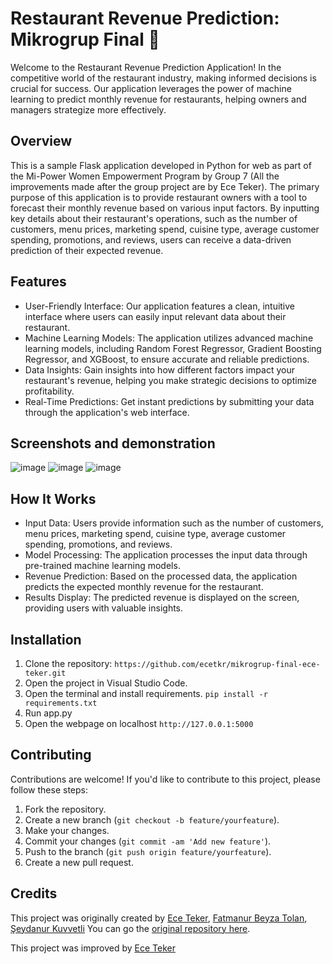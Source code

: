 # Restaurant Revenue Prediction: Mikrogrup Final 💬

Welcome to the Restaurant Revenue Prediction Application! In the competitive world of the restaurant industry, making informed decisions is crucial for success. Our application leverages the power of machine learning to predict monthly revenue for restaurants, helping owners and managers strategize more effectively.

## Overview
This is a sample Flask application developed in Python for web as part of the Mi-Power Women Empowerment Program by Group 7 (All the improvements made after the group project are by Ece Teker). The primary purpose of this application is to provide restaurant owners with a tool to forecast their monthly revenue based on various input factors. By inputting key details about their restaurant's operations, such as the number of customers, menu prices, marketing spend, cuisine type, average customer spending, promotions, and reviews, users can receive a data-driven prediction of their expected revenue.

## Features
- User-Friendly Interface: Our application features a clean, intuitive interface where users can easily input relevant data about their restaurant.
- Machine Learning Models: The application utilizes advanced machine learning models, including Random Forest Regressor, Gradient Boosting Regressor, and XGBoost, to ensure accurate and reliable predictions.
- Data Insights: Gain insights into how different factors impact your restaurant's revenue, helping you make strategic decisions to optimize profitability.
- Real-Time Predictions: Get instant predictions by submitting your data through the application's web interface.

## Screenshots and demonstration

![image](https://github.com/ecetkr/mikrogrup-final-ece-teker/assets/63408298/ef573e51-c2c3-4645-976d-706f94520f80)
![image](https://github.com/ecetkr/mikrogrup-final-ece-teker/assets/63408298/70154af9-9be2-411c-a98f-e96b06e9f889)
![image](https://github.com/ecetkr/mikrogrup-final-ece-teker/assets/63408298/6b4da6dc-dcac-400f-8566-4e4d30106f39)

## How It Works
- Input Data: Users provide information such as the number of customers, menu prices, marketing spend, cuisine type, average customer spending, promotions, and reviews.
- Model Processing: The application processes the input data through pre-trained machine learning models.
- Revenue Prediction: Based on the processed data, the application predicts the expected monthly revenue for the restaurant.
- Results Display: The predicted revenue is displayed on the screen, providing users with valuable insights.

## Installation

1. Clone the repository: `https://github.com/ecetkr/mikrogrup-final-ece-teker.git`
2. Open the project in Visual Studio Code.
3. Open the terminal and install requirements. `pip install -r requirements.txt`
4. Run app.py
5. Open the webpage on localhost `http://127.0.0.1:5000`

## Contributing

Contributions are welcome! If you'd like to contribute to this project, please follow these steps:

1. Fork the repository.
2. Create a new branch (`git checkout -b feature/yourfeature`).
3. Make your changes.
4. Commit your changes (`git commit -am 'Add new feature'`).
5. Push to the branch (`git push origin feature/yourfeature`).
6. Create a new pull request.

## Credits

This project was originally created by [Ece Teker](https://github.com/ecetkr), [Fatmanur Beyza Tolan](https://github.com/febete), [Şeydanur Kuvvetli](https://github.com/seydanurkuvvetli)
You can go the [original repository here](https://github.com/ecetkr/patika-ekip7). 

This project was improved by [Ece Teker](https://github.com/ecetkr)
